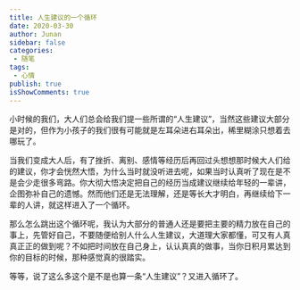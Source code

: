 ```yaml
---
title: 人生建议的一个循环
date: 2020-03-30
author: Junan
sidebar: false
categories:
 - 随笔
tags:
 - 心情
publish: true
isShowComments: true
---
```


小时候的我们，大人们总会给我们提一些所谓的“人生建议”，当然这些建议大部分是对的，但作为小孩子的我们很有可能就是左耳朵进右耳朵出，稀里糊涂只想着去哪玩了。

当我们变成大人后，有了挫折、离别、感情等经历后再回过头想想那时候大人们给的建议，你才会恍然大悟，为什么当时就没听进去呢，如果当时认真听了现在是不是会少走很多弯路。你大彻大悟决定把自己的经历当成建议继续给年轻的一辈讲，企图弥补自己的遗憾。然而他们还是无法理解，还是等长大才明白，再继续给下一辈的人讲，就这样进入了一个循环。

那么怎么跳出这个循环呢，我认为大部分的普通人还是要把主要的精力放在自己的事上，先管好自己，不要随便给别人什么人生建议，大道理大家都懂，可又有人真真正正的做到呢？不如把时间放在自己身上，认认真真的做事，当你日积月累达到你的目标的时候，那种感觉真的很踏实。

等等，说了这么多这个是不是也算一条“人生建议”？又进入循环了。